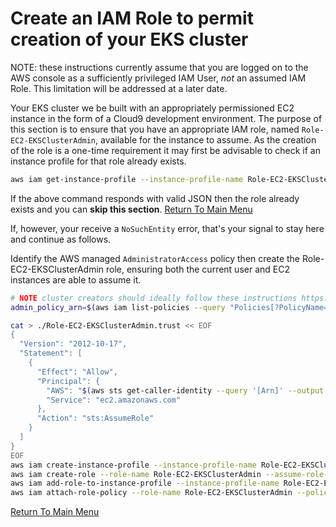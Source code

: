# Create an IAM Role to permit creation of your EKS cluster

NOTE: these instructions currently assume that you are logged on to the AWS console as a sufficiently privileged IAM User, *not* an assumed IAM Role. This limitation will be addressed at a later date.

Your EKS cluster we be built with an appropriately permissioned EC2 instance in the form of a Cloud9 development environment. The purpose of this section is to ensure that you have an appropriate IAM role, named `Role-EC2-EKSClusterAdmin`, available for the instance to assume. As the creation of the role is a one-time requirement it may first be advisable to check if an instance profile for that role already exists.
```bash
aws iam get-instance-profile --instance-profile-name Role-EC2-EKSClusterAdmin
```

If the above command responds with valid JSON then the role already exists and you can **skip this section**. [Return To Main Menu](/README.md)

If, however, your receive a `NoSuchEntity` error, that's your signal to stay here and continue as follows.

Identify the AWS managed `AdministratorAccess` policy then create the Role-EC2-EKSClusterAdmin role, ensuring both the current user and EC2 instances are able to assume it.
```bash
# NOTE cluster creators should ideally follow these instructions https://eksctl.io/usage/minimum-iam-policies/
admin_policy_arn=$(aws iam list-policies --query "Policies[?PolicyName=='AdministratorAccess'].Arn" --output text)

cat > ./Role-EC2-EKSClusterAdmin.trust << EOF
{
  "Version": "2012-10-17",
  "Statement": [
    {
      "Effect": "Allow",
      "Principal": {
        "AWS": "$(aws sts get-caller-identity --query '[Arn]' --output text)",
        "Service": "ec2.amazonaws.com"
      },
      "Action": "sts:AssumeRole"
    }
  ]
}
EOF
aws iam create-instance-profile --instance-profile-name Role-EC2-EKSClusterAdmin
aws iam create-role --role-name Role-EC2-EKSClusterAdmin --assume-role-policy-document file://Role-EC2-EKSClusterAdmin.trust --max-session-duration 43200
aws iam add-role-to-instance-profile --instance-profile-name Role-EC2-EKSClusterAdmin --role-name Role-EC2-EKSClusterAdmin
aws iam attach-role-policy --role-name Role-EC2-EKSClusterAdmin --policy-arn ${admin_policy_arn}
```

[Return To Main Menu](/README.md)

